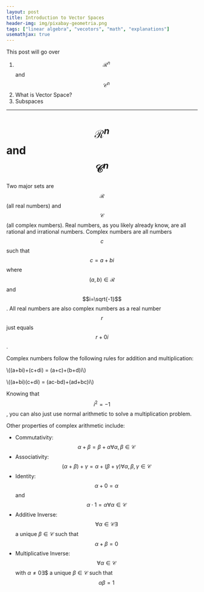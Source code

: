```yaml
---
layout: post
title: Introduction to Vector Spaces
header-img: img/pixabay-geometria.png
tags: ["linear algebra", "vecotors", "math", "explanations"]
usemathjax: true
---
```


<!-- This page will go over an introduction to vector spaces. For more on vector spaces see the following posts:

Finite Dimensional Vector Spaces [In Progress]

The Vector Space of Linear Maps [In Progress]

Isomorphic Vector Spaces [In Progess] -->


This post will go over

1. $$\mathcal{R}^n$$ and $$\mathcal{C}^n$$
2. What is Vector Space?
3. Subspaces

---
#  $$\mathcal{R}^n$$ and $$\mathcal{C}^n$$

Two major sets are $$\mathcal{R}$$ (all real numbers) and $$\mathcal{C}$$ (all complex numbers). Real numbers, as you likely already know, are all rational and irrational numbers. Complex numbers are all numbers $$c$$ such that $$c=a+bi$$ where $$(a,b)\in\mathcal{R}$$ and $$i=\sqrt{-1}$$. All real numbers are also complex numbers as a real number $$r$$ just equals $$r+0i$$.

Complex numbers follow the following rules for addition and multiplication:

\\((a+bi)+(c+di) = (a+c)+(b+d)i\\)

\\((a+bi)(c+di) = (ac-bd)+(ad+bc)i\\)

Knowing that $$i^2=-1$$, you can also just use normal arithmetic to solve a multiplication problem.

Other properties of complex arithmetic include:

- Commutativity: $$\alpha + \beta = \beta + \alpha \forall \alpha, \beta\in\mathcal{C}$$
- Associativity: $$(\alpha + \beta) + \gamma = \alpha + (\beta + \gamma)\forall \alpha, \beta,\gamma\in\mathcal{C}$$
- Identity: $$\alpha + 0 = \alpha$$ and $$\alpha\cdot 1 = \alpha\forall \alpha\in\mathcal{C}$$
- Additive Inverse: $$\forall\alpha\in\mathcal{C}\exists$$ a unique $\beta\in\mathcal{C}$ such that $$\alpha + \beta = 0$$
- Multiplicative Inverse: $$\forall\alpha\in\mathcal{C}$$ with $\alpha\neq 0\exists$$ a unique $\beta\in\mathcal{C}$ such that $$\alpha\beta = 1$$